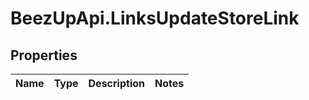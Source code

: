 # BeezUpApi.LinksUpdateStoreLink

## Properties
Name | Type | Description | Notes
------------ | ------------- | ------------- | -------------


